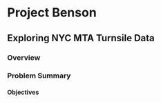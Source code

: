 # Project Benson
## Exploring NYC MTA Turnsile Data

### Overview

### Problem Summary
#### Objectives

